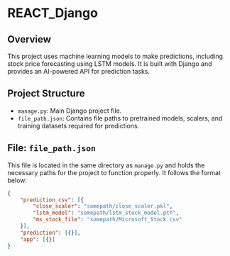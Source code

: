 # REACT_Django

## Overview
This project uses machine learning models to make predictions, including stock price forecasting using LSTM models. It is built with Django and provides an AI-powered API for prediction tasks.

## Project Structure

- `manage.py`: Main Django project file.
- `file_path.json`: Contains file paths to pretrained models, scalers, and training datasets required for predictions.

## File: `file_path.json`
This file is located in the same directory as `manage.py` and holds the necessary paths for the project to function properly. It follows the format below:

```json
{
    "prediction_csv": [{
        "close_scaler": "somepath/close_scaler.pkl",
        "lstm_model": "somepath/lstm_stock_model.pth",
        "ms_stock_file": "somepath/Microsoft_Stock.csv"
    }],
    "prediction": [{}],
    "app": [{}]
}
```